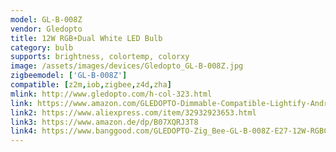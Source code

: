 ```yaml
---
model: GL-B-008Z
vendor: Gledopto
title: 12W RGB+Dual White LED Bulb
category: bulb
supports: brightness, colortemp, colorxy
image: /assets/images/devices/Gledopto_GL-B-008Z.jpg
zigbeemodel: ['GL-B-008Z']
compatible: [z2m,iob,zigbee,z4d,zha]
mlink: http://www.gledopto.com/h-col-323.html
link: https://www.amazon.com/GLEDOPTO-Dimmable-Compatible-Lightify-Android/dp/B07QXS64WB
link2: https://www.aliexpress.com/item/32932923653.html
link3: https://www.amazon.de/dp/B07XQRJ3T8
link4: https://www.banggood.com/GLEDOPTO-Zig_Bee-GL-B-008Z-E27-12W-RGBCCT-Smart-LED-Bulb-Work-With-Home-Kit-Philip-HUE-AC100-240V-p-1469739.html
---
```

